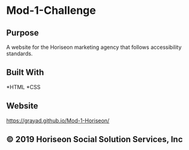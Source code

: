 # Mod-1-Challenge

## Purpose
A website for the Horiseon marketing agency that follows accessibility standards.

## Built With
*HTML
*CSS

## Website
https://grayad.github.io/Mod-1-Horiseon/

## © 2019 Horiseon Social Solution Services, Inc